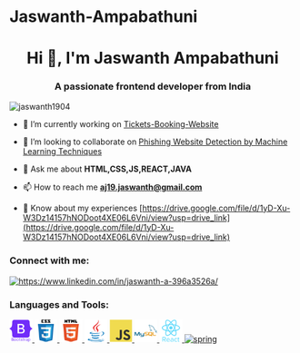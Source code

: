 # Jaswanth-Ampabathuni
<h1 align="center">Hi 👋, I'm Jaswanth Ampabathuni</h1>
<h3 align="center">A passionate frontend developer from India</h3>

<p align="left"> <img src="https://komarev.com/ghpvc/?username=jaswanth1904&label=Profile%20views&color=0e75b6&style=flat" alt="jaswanth1904" /> </p>

- 🔭 I’m currently working on [Tickets-Booking-Website](https://github.com/jaswanth1904/Travel-booking-website)

- 👯 I’m looking to collaborate on [Phishing Website Detection by Machine Learning Techniques](https://github.com/jaswanth1904/Phishing-website-detection-by-machine-learning-techniques-)

- 💬 Ask me about **HTML,CSS,JS,REACT,JAVA**

- 📫 How to reach me **aj19.jaswanth@gmail.com**

- 📄 Know about my experiences [https://drive.google.com/file/d/1yD-Xu-W3Dz14157hNODoot4XE06L6Vni/view?usp=drive_link](https://drive.google.com/file/d/1yD-Xu-W3Dz14157hNODoot4XE06L6Vni/view?usp=drive_link)

<h3 align="left">Connect with me:</h3>
<p align="left">
<a href="https://linkedin.com/in/https://www.linkedin.com/in/jaswanth-a-396a3526a/" target="blank"><img align="center" src="https://raw.githubusercontent.com/rahuldkjain/github-profile-readme-generator/master/src/images/icons/Social/linked-in-alt.svg" alt="https://www.linkedin.com/in/jaswanth-a-396a3526a/" height="30" width="40" /></a>
</p>

<h3 align="left">Languages and Tools:</h3>
<p align="left"> <a href="https://getbootstrap.com" target="_blank" rel="noreferrer"> <img src="https://raw.githubusercontent.com/devicons/devicon/master/icons/bootstrap/bootstrap-plain-wordmark.svg" alt="bootstrap" width="40" height="40"/> </a> <a href="https://www.w3schools.com/css/" target="_blank" rel="noreferrer"> <img src="https://raw.githubusercontent.com/devicons/devicon/master/icons/css3/css3-original-wordmark.svg" alt="css3" width="40" height="40"/> </a> <a href="https://www.w3.org/html/" target="_blank" rel="noreferrer"> <img src="https://raw.githubusercontent.com/devicons/devicon/master/icons/html5/html5-original-wordmark.svg" alt="html5" width="40" height="40"/> </a> <a href="https://www.java.com" target="_blank" rel="noreferrer"> <img src="https://raw.githubusercontent.com/devicons/devicon/master/icons/java/java-original.svg" alt="java" width="40" height="40"/> </a> <a href="https://developer.mozilla.org/en-US/docs/Web/JavaScript" target="_blank" rel="noreferrer"> <img src="https://raw.githubusercontent.com/devicons/devicon/master/icons/javascript/javascript-original.svg" alt="javascript" width="40" height="40"/> </a> <a href="https://www.mysql.com/" target="_blank" rel="noreferrer"> <img src="https://raw.githubusercontent.com/devicons/devicon/master/icons/mysql/mysql-original-wordmark.svg" alt="mysql" width="40" height="40"/> </a> <a href="https://reactjs.org/" target="_blank" rel="noreferrer"> <img src="https://raw.githubusercontent.com/devicons/devicon/master/icons/react/react-original-wordmark.svg" alt="react" width="40" height="40"/> </a> <a href="https://spring.io/" target="_blank" rel="noreferrer"> <img src="https://www.vectorlogo.zone/logos/springio/springio-icon.svg" alt="spring" width="40" height="40"/> </a> </p>

